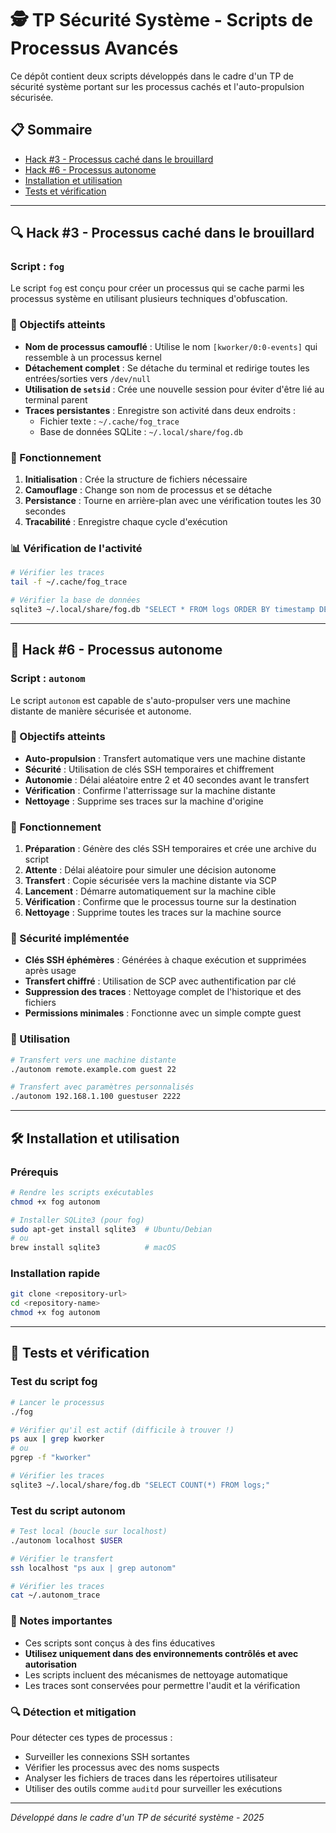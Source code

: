 # 🕵️ TP Sécurité Système - Scripts de Processus Avancés

Ce dépôt contient deux scripts développés dans le cadre d'un TP de sécurité système portant sur les processus cachés et l'auto-propulsion sécurisée.

## 📋 Sommaire

- [Hack #3 - Processus caché dans le brouillard](#hack-3---processus-caché-dans-le-brouillard)
- [Hack #6 - Processus autonome](#hack-6---processus-autonome)
- [Installation et utilisation](#installation-et-utilisation)
- [Tests et vérification](#tests-et-vérification)

---

## 🔍 Hack #3 - Processus caché dans le brouillard

### Script : `fog`

Le script `fog` est conçu pour créer un processus qui se cache parmi les processus système en utilisant plusieurs techniques d'obfuscation.

### 🎯 Objectifs atteints

- **Nom de processus camouflé** : Utilise le nom `[kworker/0:0-events]` qui ressemble à un processus kernel
- **Détachement complet** : Se détache du terminal et redirige toutes les entrées/sorties vers `/dev/null`
- **Utilisation de `setsid`** : Crée une nouvelle session pour éviter d'être lié au terminal parent
- **Traces persistantes** : Enregistre son activité dans deux endroits :
  - Fichier texte : `~/.cache/fog_trace`
  - Base de données SQLite : `~/.local/share/fog.db`

### 🔧 Fonctionnement

1. **Initialisation** : Crée la structure de fichiers nécessaire
2. **Camouflage** : Change son nom de processus et se détache
3. **Persistance** : Tourne en arrière-plan avec une vérification toutes les 30 secondes
4. **Tracabilité** : Enregistre chaque cycle d'exécution

### 📊 Vérification de l'activité

```bash
# Vérifier les traces
tail -f ~/.cache/fog_trace

# Vérifier la base de données
sqlite3 ~/.local/share/fog.db "SELECT * FROM logs ORDER BY timestamp DESC LIMIT 5;"
```

---

## 🚀 Hack #6 - Processus autonome

### Script : `autonom`

Le script `autonom` est capable de s'auto-propulser vers une machine distante de manière sécurisée et autonome.

### 🎯 Objectifs atteints

- **Auto-propulsion** : Transfert automatique vers une machine distante
- **Sécurité** : Utilisation de clés SSH temporaires et chiffrement
- **Autonomie** : Délai aléatoire entre 2 et 40 secondes avant le transfert
- **Vérification** : Confirme l'atterrissage sur la machine distante
- **Nettoyage** : Supprime ses traces sur la machine d'origine

### 🔧 Fonctionnement

1. **Préparation** : Génère des clés SSH temporaires et crée une archive du script
2. **Attente** : Délai aléatoire pour simuler une décision autonome
3. **Transfert** : Copie sécurisée vers la machine distante via SCP
4. **Lancement** : Démarre automatiquement sur la machine cible
5. **Vérification** : Confirme que le processus tourne sur la destination
6. **Nettoyage** : Supprime toutes les traces sur la machine source

### 🔐 Sécurité implémentée

- **Clés SSH éphémères** : Générées à chaque exécution et supprimées après usage
- **Transfert chiffré** : Utilisation de SCP avec authentification par clé
- **Suppression des traces** : Nettoyage complet de l'historique et des fichiers
- **Permissions minimales** : Fonctionne avec un simple compte guest

### 📡 Utilisation

```bash
# Transfert vers une machine distante
./autonom remote.example.com guest 22

# Transfert avec paramètres personnalisés
./autonom 192.168.1.100 guestuser 2222
```

---

## 🛠️ Installation et utilisation

### Prérequis

```bash
# Rendre les scripts exécutables
chmod +x fog autonom

# Installer SQLite3 (pour fog)
sudo apt-get install sqlite3  # Ubuntu/Debian
# ou
brew install sqlite3          # macOS
```

### Installation rapide

```bash
git clone <repository-url>
cd <repository-name>
chmod +x fog autonom
```

---

## 🧪 Tests et vérification

### Test du script fog

```bash
# Lancer le processus
./fog

# Vérifier qu'il est actif (difficile à trouver !)
ps aux | grep kworker
# ou
pgrep -f "kworker"

# Vérifier les traces
sqlite3 ~/.local/share/fog.db "SELECT COUNT(*) FROM logs;"
```

### Test du script autonom

```bash
# Test local (boucle sur localhost)
./autonom localhost $USER

# Vérifier le transfert
ssh localhost "ps aux | grep autonom"

# Vérifier les traces
cat ~/.autonom_trace
```

### 📝 Notes importantes

- Ces scripts sont conçus à des fins éducatives
- **Utilisez uniquement dans des environnements contrôlés et avec autorisation**
- Les scripts incluent des mécanismes de nettoyage automatique
- Les traces sont conservées pour permettre l'audit et la vérification

### 🔍 Détection et mitigation

Pour détecter ces types de processus :
- Surveiller les connexions SSH sortantes
- Vérifier les processus avec des noms suspects
- Analyser les fichiers de traces dans les répertoires utilisateur
- Utiliser des outils comme `auditd` pour surveiller les exécutions

---

*Développé dans le cadre d'un TP de sécurité système - 2025*